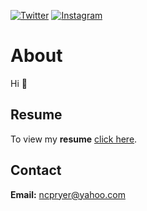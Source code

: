 <a href="https://twitter.com/_ncpryer"><img alt="Twitter" src="https://img.shields.io/badge/Twitter-%231DA1F2.svg?style=for-the-badge&logo=Twitter&logoColor=white"/></a>
<a href="https://instagram.com/niko.pryer"><img alt="Instagram" src="https://img.shields.io/badge/Instagram-%23E4405F.svg?style=for-the-badge&logo=Instagram&logoColor=white"/></a>
<br>

# About

Hi 👋

## Resume

To view my <strong>resume</strong> <a href="https://npryer.github.io/npryer.com/Nicholas-Pryer-Resume.pdf" target="_blank">click here</a>.

## Contact

**Email:** ncpryer@yahoo.com
